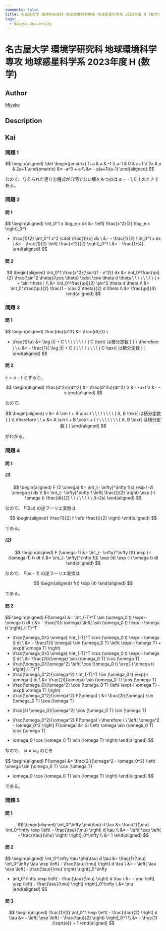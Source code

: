 ```yaml
---
comments: false
title: 名古屋大学 環境学研究科 地球環境科学専攻 地球惑星科学系 2023年度 H (数学)
tags:
  - Nagoya-University
---
```

# 名古屋大学 環境学研究科 地球環境科学専攻 地球惑星科学系 2023年度 H (数学)

## **Author**
[Miyake](https://miyake.github.io/exams/index.html)

## **Description**

## **Kai**
### 問題 1

$$
\begin{aligned}
\det \begin{pmatrix}
1+a & a & -1 \\ a-1 & 0 & a+1 \\ 2a & a & 2a+1
\end{pmatrix}
&= -a^3 + a
\\
&= - a(a+1)(a-1)
\end{aligned}
$$

なので、与えられた連立方程式が自明でない解をもつのは
$a=-1,0,1$ のときである。

### 問題 2
#### 問 1

$$
  \begin{aligned}
  \int_0^1 x \log_e x dx
  &= \left[ \frac{x^2}{2} \log_e x \right]_0^1
  - \frac{1}{2} \int_0^1 x^2 \cdot \frac{1}{x} dx
  \\
  &= - \frac{1}{2} \int_0^1 x dx
  \\
  &= - \frac{1}{2} \left[ \frac{x^2}{2} \right]_0^1
  \\
  &= - \frac{1}{4}
  \end{aligned}
$$

#### 問 2

$$
  \begin{aligned}
  \int_0^1 \frac{x^2}{\sqrt{1 - x^2}} dx
  &= \int_0^\frac{\pi}{2}
  \frac{\sin^2 \theta}{\cos \theta} \cdot \cos \theta d \theta
  \ \ \ \ \ \ \ \ ( x = \sin \theta )
  \\
  &= \int_0^\frac{\pi}{2} \sin^2 \theta d \theta
  \\
  &= \int_0^\frac{\pi}{2} \frac{1 - \cos 2 \theta}{2} d \theta
  \\
  &= \frac{\pi}{4}
  \end{aligned}
$$

### 問題 3
#### 問 1

$$
  \begin{aligned}
  \frac{du}{u^2} &= \frac{dt}{t}
  \\
  - \frac{1}{u} &= \log |t| + C
  \ \ \ \ \ \ \ \ ( C \text{ は積分定数 } )
  \\
  \therefore \ \ 
  u &= - \frac{1}{ \log |t| + C }
  \ \ \ \ \ \ \ \ ( C \text{ は積分定数 } )
  \end{aligned}
$$

#### 問 2
$v=u-t$ とすると、

$$
  \begin{aligned}
  \frac{d^2v}{dt^2}
  &= \frac{d^2u}{dt^2}
  \\
  &= -u+t
  \\
  &= -v
  \end{aligned}
$$

なので、

$$
  \begin{aligned}
  v &= A \sin t + B \cos t
  \ \ \ \ \ \ \ \ ( A, B \text{ は積分定数 } )
  \\
  \therefore \ \ 
  u &= A \sin t + B \cos t + t
  \ \ \ \ \ \ \ \ ( A, B \text{ は積分定数 } )
  \end{aligned}
$$

がわかる。

### 問題 4
#### 問 1
##### (1)

$$
  \begin{aligned}
  F (2 \omega)
  &= \int_{- \infty}^\infty f(s) \exp (-2i \omega s) ds
  \\
  &= \int_{- \infty}^\infty f \left( \frac{t}{2} \right)
  \exp (-i \omega t) \frac{dt}{2}
  \ \ \ \ \ \ \ \ (t=2s)
  \end{aligned}
$$

なので、 $F(2\omega)$ の逆フーリエ変換は

$$
  \begin{aligned}
  \frac{1}{2} f \left( \frac{t}{2} \right)
  \end{aligned}
$$

である。

##### (2)

$$
  \begin{aligned}
  F (\omega-1)
  &= \int_{- \infty}^\infty f(t) \exp (-i (\omega-1) t) dt
  \\
  &= \int_{- \infty}^\infty f(t) \exp (it) \exp (-i \omega t) dt
  \end{aligned}
$$

なので、 $F(\omega-1)$ の逆フーリエ変換は

$$
  \begin{aligned}
  f(t) \exp (it)
  \end{aligned}
$$

である。

#### 問 2

$$
\begin{aligned}
F(\omega)
&= \int_{-T}^T \sin (\omega_0 t) \exp(-i \omega t) dt
\\
&= - \frac{1}{i \omega}
\left[ \sin (\omega_0 t) \exp(-i \omega t) \right]_{-T}^T
+ \frac{\omega_0}{i \omega} \int_{-T}^T \cos (\omega_0 t) \exp(-i \omega t) dt
\\
&= - \frac{1}{i \omega}
\sin (\omega_0 T) \left( \exp(-i \omega T) + \exp(i \omega T) \right)
+ \frac{\omega_0}{i \omega} \int_{-T}^T \cos (\omega_0 t) \exp(-i \omega t) dt
\\
&= \frac{2i}{\omega} \sin (\omega_0 T) \cos (\omega T)
+ \frac{\omega_0}{\omega^2}
\left[ \cos (\omega_0 t) \exp(-i \omega t) \right]_{-T}^T
+ \frac{\omega_0^2}{\omega^2}
\int_{-T}^T \sin (\omega_0 t) \exp(-i \omega t) dt
\\
&= \frac{2i}{\omega} \sin (\omega_0 T) \cos (\omega T)
+ \frac{\omega_0}{\omega^2} \cos (\omega_0 T)
\left( \exp(-i \omega T) - \exp(i \omega T) \right)
+ \frac{\omega_0^2}{\omega^2} F(\omega)
\\
&= \frac{2i}{\omega} \sin (\omega_0 T) \cos (\omega T)
- \frac{2i \omega_0}{\omega^2} \cos (\omega_0 T) \sin (\omega T)
+ \frac{\omega_0^2}{\omega^2} F(\omega)
\\
\therefore \ \ 
\left( \omega^2 - \omega_0^2 \right) F(\omega)
&= 2i \left( \omega \sin (\omega_0 T) \cos (\omega T)
- \omega_0 \cos (\omega_0 T) \sin (\omega T) \right)
\end{aligned}
$$

なので、 $\omega \ne \omega_0$ のとき

$$
\begin{aligned}
F(\omega)
&= \frac{2i}{\omega^2 - \omega_0^2}
\left( \omega \sin (\omega_0 T) \cos (\omega T)
- \omega_0 \cos (\omega_0 T) \sin (\omega T) \right)
\end{aligned}
$$

である。

### 問題 5
#### 問 1

$$
  \begin{aligned}
  \int_0^\infty \phi(\tau) d \tau
  &= \frac{1}{\mu} \int_0^\infty \exp \left( - \frac{\tau}{\mu} \right) d \tau
  \\
  &= - \left[ \exp \left( - \frac{\tau}{\mu} \right) \right]_0^\infty
  \\
  &= 1
  \end{aligned}
$$

#### 問 2

$$
  \begin{aligned}
  \int_0^\infty \tau \phi(\tau) d \tau
  &= \frac{1}{\mu} \int_0^\infty
  \tau \exp \left( - \frac{\tau}{\mu} \right) d \tau
  \\
  &= - \left[ \tau \exp \left( - \frac{\tau}{\mu} \right) \right]_0^\infty
  + \int_0^\infty \exp \left( - \frac{\tau}{\mu} \right) d \tau
  \\
  &= - \mu \left[ \exp \left( - \frac{\tau}{\mu} \right) \right]_0^\infty
  \\
  &= \mu
  \end{aligned}
$$

#### 問 3

$$
  \begin{aligned}
  \frac{1}{2} \int_0^1 \exp \left( - \frac{\tau}{2} \right) d \tau
  &= - \left[ \exp \left( - \frac{\tau}{2} \right) \right]_0^1
  \\
  &= - \frac{1}{\sqrt{e}} + 1
  \end{aligned}
$$